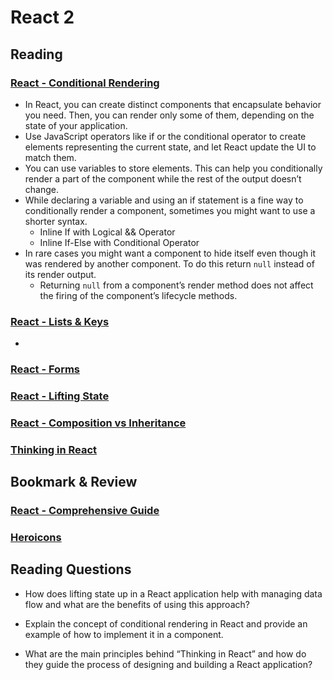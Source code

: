 # React 2

## Reading

### [React - Conditional Rendering](https://reactjs.org/docs/conditional-rendering.html)

- In React, you can create distinct components that encapsulate behavior you need. Then, you can render only some of them, depending on the state of your application.
- Use JavaScript operators like if or the conditional operator to create elements representing the current state, and let React update the UI to match them.
- You can use variables to store elements. This can help you conditionally render a part of the component while the rest of the output doesn’t change.
- While declaring a variable and using an if statement is a fine way to conditionally render a component, sometimes you might want to use a shorter syntax.
  - Inline If with Logical && Operator
  - Inline If-Else with Conditional Operator
- In rare cases you might want a component to hide itself even though it was rendered by another component. To do this return `null` instead of its render output.
  - Returning `null` from a component’s render method does not affect the firing of the component’s lifecycle methods.

### [React - Lists & Keys](https://reactjs.org/docs/lists-and-keys.html)

- 

### [React - Forms](https://reactjs.org/docs/forms.html)

### [React - Lifting State](https://reactjs.org/docs/lifting-state-up.html)

### [React - Composition vs Inheritance](https://reactjs.org/docs/composition-vs-inheritance.html)

### [Thinking in React](https://reactjs.org/docs/thinking-in-react.html)

## Bookmark & Review

### [React - Comprehensive Guide](https://tylermcginnis.com/reactjs-tutorial-a-comprehensive-guide-to-building-apps-with-react/)

### [Heroicons](https://heroicons.com/)

## Reading Questions

- How does lifting state up in a React application help with managing data flow and what are the benefits of using this approach?

- Explain the concept of conditional rendering in React and provide an example of how to implement it in a component.

- What are the main principles behind “Thinking in React” and how do they guide the process of designing and building a React application?
